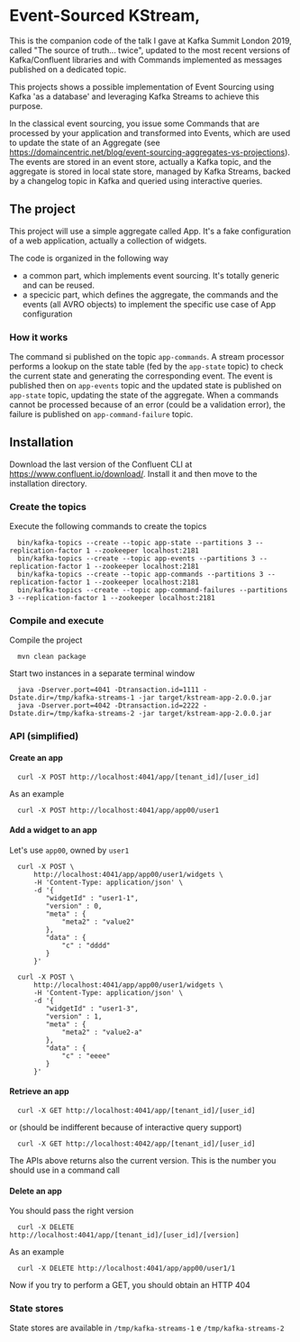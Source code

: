 # Event-Sourced KStream,

This is the companion code of the talk I gave at Kafka Summit London 2019, called "The source of truth... twice", updated to the most recent versions of Kafka/Confluent libraries and with Commands implemented as messages published on a dedicated topic.

This projects shows a possible implementation of Event Sourcing using Kafka 'as a database' and leveraging Kafka Streams to achieve this purpose.

In the classical event sourcing, you issue some Commands that are processed by your application and transformed into Events, which are used to update the state of an Aggregate (see https://domaincentric.net/blog/event-sourcing-aggregates-vs-projections). The events are stored in an event store, actually a Kafka topic, and the aggregate is stored in local state store, managed by Kafka Streams, backed by a changelog topic in Kafka and queried using interactive queries.

## The project 

This project will use a simple aggregate called App. It's a fake configuration of a web application, actually a collection of widgets.

The code is organized in the following way
- a common part, which implements event sourcing. It's totally generic and can be reused.
- a specicic part, which defines the aggregate, the commands and the events (all AVRO objects) to implement the specific use case of App configuration

### How it works

The command si published on the topic ``app-commands``. A stream processor performs a lookup on the state table (fed by the ``app-state`` topic) to check the current state and generating the corresponding event. The event is published then on ``app-events`` topic and the updated state is published on ``app-state`` topic, updating the state of the aggregate.
When a commands cannot be processed because of an error (could be a validation error), the failure is published on ``app-command-failure`` topic.

## Installation

Download the last version of the Confluent CLI at https://www.confluent.io/download/. 
Install it and then move to the installation directory. 

### Create the topics

Execute the following commands to create the topics

      bin/kafka-topics --create --topic app-state --partitions 3 --replication-factor 1 --zookeeper localhost:2181
      bin/kafka-topics --create --topic app-events --partitions 3 --replication-factor 1 --zookeeper localhost:2181
      bin/kafka-topics --create --topic app-commands --partitions 3 --replication-factor 1 --zookeeper localhost:2181
      bin/kafka-topics --create --topic app-command-failures --partitions 3 --replication-factor 1 --zookeeper localhost:2181

### Compile and execute

Compile the project

      mvn clean package
             
Start two instances in a separate terminal window

      java -Dserver.port=4041 -Dtransaction.id=1111 -Dstate.dir=/tmp/kafka-streams-1 -jar target/kstream-app-2.0.0.jar
      java -Dserver.port=4042 -Dtransaction.id=2222 -Dstate.dir=/tmp/kafka-streams-2 -jar target/kstream-app-2.0.0.jar
      
### API (simplified)
            
#### Create an app
            
      curl -X POST http://localhost:4041/app/[tenant_id]/[user_id]

As an example

      curl -X POST http://localhost:4041/app/app00/user1

#### Add a widget to an app
           
Let's use ``app00``, owned by ``user1``

      curl -X POST \
          http://localhost:4041/app/app00/user1/widgets \
          -H 'Content-Type: application/json' \
          -d '{
	         "widgetId" : "user1-1",
	         "version" : 0,
	         "meta" : {
		         "meta2" : "value2"	
	         },
	         "data" : {
		         "c" : "dddd"
	         }
          }'

      curl -X POST \
          http://localhost:4041/app/app00/user1/widgets \
          -H 'Content-Type: application/json' \
          -d '{
	         "widgetId" : "user1-3",
	         "version" : 1,
	         "meta" : {
		         "meta2" : "value2-a"	
	         },
	         "data" : {
		         "c" : "eeee"
	         }
          }'

#### Retrieve an app

      curl -X GET http://localhost:4041/app/[tenant_id]/[user_id]
      
or (should be indifferent because of interactive query support)

      curl -X GET http://localhost:4042/app/[tenant_id]/[user_id]

The APIs above returns also the current version. This is the number you should use in a command call

#### Delete an app

You should pass the right version

      curl -X DELETE http://localhost:4041/app/[tenant_id]/[user_id]/[version]

As an example

      curl -X DELETE http://localhost:4041/app/app00/user1/1

Now if you try to perform a GET, you should obtain an HTTP 404

### State stores
      
State stores are available in ``/tmp/kafka-streams-1`` e ``/tmp/kafka-streams-2``
